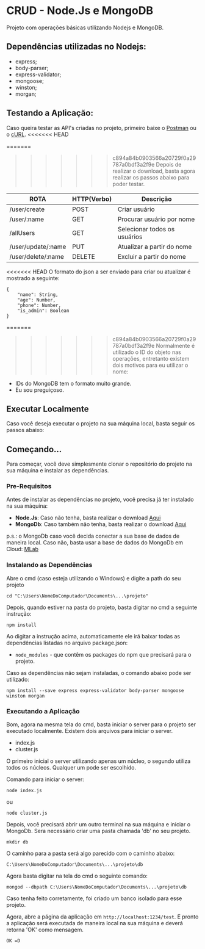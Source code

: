 
# CRUD - Node.Js e MongoDB

Projeto com operações básicas utilizando Nodejs e MongoDB.

## Dependências utilizadas no Nodejs:

- express;
- body-parser;
- express-validator;
- mongoose;
- winston;
- morgan;

## Testando a Aplicação:

Caso queira testar as API's criadas no projeto, primeiro baixe o [Postman](https://chrome.google.com/webstore/detail/postman/fhbjgbiflinjbdggehcddcbncdddomop) ou o [cURL](https://curl.haxx.se/).
<<<<<<< HEAD

=======
>>>>>>> c894a84b0903566a20729f0a29787a0bdf3a2f9e
Depois de realizar o download, basta agora realizar os passos abaixo para 
poder testar.

  ROTA                    |     HTTP(Verbo)   |      Descrição        		| 
------------------------- | ----------------- | ----------------------------| 
/user/create              |       POST        | Criar usuário          		| 
/user/:name 	          |       GET         | Procurar usuário por nome   | 
/allUsers  				  |       GET         | Selecionar todos os usuários| 
/user/update/:name		  |       PUT         | Atualizar a partir do nome	|    
/user/delete/:name	 	  |       DELETE      | Excluir a partir do nome	|

<<<<<<< HEAD
O formato do json a ser enviado para criar ou atualizar é mostrado a seguinte:
```
{
	"name": String,
	"age": Number,
	"phone": Number,
	"is_admin": Boolean
}
```

=======
>>>>>>> c894a84b0903566a20729f0a29787a0bdf3a2f9e
Normalmente é utilizado o ID do objeto nas operações, entretanto existem dois motivos para eu utilizar o nome:
- IDs do MongoDB tem o formato muito grande.
- Eu sou preguiçoso.

## Executar Localmente

Caso você deseja executar o projeto na sua máquina local, basta seguir os passos abaixo:

## Começando...

Para começar, você deve simplesmente clonar o repositório do projeto na sua máquina e instalar as dependências.

### Pre-Requisitos

Antes de instalar as dependências no projeto, você precisa já ter instalado na sua máquina:

* **Node.Js**: Caso não tenha, basta realizar o download [Aqui](https://nodejs.org/en/)
* **MongoDb**: Caso também não tenha, basta realizar o download [Aqui](https://www.mongodb.com/download-center#community)

p.s.: o MongoDb caso você decida conectar a sua base de dados de maneira local. Caso não, basta usar a base de dados do MongoDb em Cloud: [MLab](https://mlab.com/)

### Instalando as Dependências

Abre o cmd (caso esteja utilizando o Windows) e digite a path do seu projeto

```
cd "C:\Users\NomeDoComputador\Documents\...\projeto"
```

Depois, quando estiver na pasta do projeto, basta digitar no cmd a seguinte instrução:

```
npm install
```

Ao digitar a instrução acima, automaticamente ele irá baixar todas as dependências listadas no arquivo package.json:

* `node_modules` - que contêm os packages do npm que precisará para o projeto.

Caso as dependências não sejam instaladas, o comando abaixo pode ser utilizado:
```
npm install --save express express-validator body-parser mongoose winston morgan
```

### Executando a Aplicação

Bom, agora na mesma tela do cmd, basta iniciar o server para o projeto ser executado localmente.
Existem dois arquivos para iniciar o server.
- index.js
- cluster.js

O primeiro inicial o server utilizando apenas um núcleo, o segundo utiliza todos os núcleos. Qualquer um pode ser escolhido.

Comando para iniciar o server:
```
node index.js
```
ou
```
node cluster.js
```

Depois, você precisará abrir um outro terminal na sua máquina e iniciar o MongoDb.
Sera necessário criar uma pasta chamada 'db' no seu projeto.
```
mkdir db
```
O caminho para a pasta será algo parecido com o caminho abaixo:
```
C:\Users\NomeDoComputador\Documents\...\projeto\db
``` 

 Agora basta digitar na tela do cmd o seguinte comando:

```
mongod --dbpath C:\Users\NomeDoComputador\Documents\...\projeto\db
```
Caso tenha feito corretamente, foi criado um banco isolado para esse projeto.


Agora, abre a página da aplicação em `http://localhost:1234/test`. E pronto a aplicação será executada de maneira local na sua máquina e deverá retorna 'OK' como mensagem.
```
OK =D
```  

